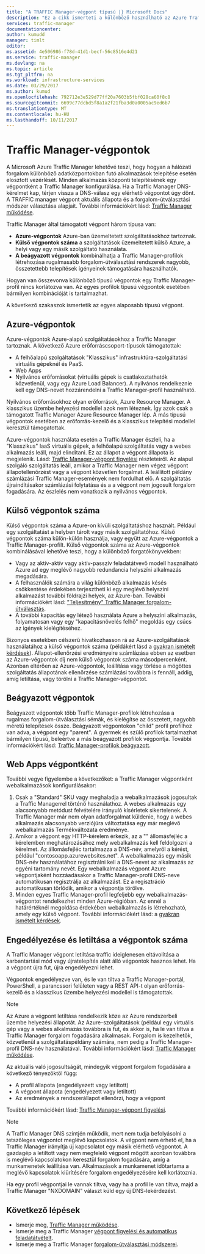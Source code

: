 ```yaml
---
title: "A TRAFFIC Manager-végpont típusú |} Microsoft Docs"
description: "Ez a cikk ismerteti a különböző használható az Azure Traffic Manager-végpontok"
services: traffic-manager
documentationcenter: 
author: kumudd
manager: timlt
editor: 
ms.assetid: 4e506986-f78d-41d1-becf-56c8516e4d21
ms.service: traffic-manager
ms.devlang: na
ms.topic: article
ms.tgt_pltfrm: na
ms.workload: infrastructure-services
ms.date: 03/29/2017
ms.author: kumud
ms.openlocfilehash: 792712e3e529d77ff20a7603b5fbf028ca60f8c8
ms.sourcegitcommit: 6699c77dcbd5f8a1a2f21fba3d0a0005ac9ed6b7
ms.translationtype: MT
ms.contentlocale: hu-HU
ms.lasthandoff: 10/11/2017
---
```

# <a name="traffic-manager-endpoints"></a>Traffic Manager-végpontok
A Microsoft Azure Traffic Manager lehetővé teszi, hogy hogyan a hálózati forgalom különböző adatközpontokban futó alkalmazások telepítése esetén elosztott vezérlését. Minden alkalmazás központi telepítésének egy végpontként a Traffic Manager konfigurálása. Ha a Traffic Manager DNS-kérelmet kap, térjen vissza a DNS-válasz egy elérhető végpontot úgy dönt. A TRAFFIC manager végpont aktuális állapota és a forgalom-útválasztási módszer választása alapjait. További információkért lásd: [Traffic Manager működése](traffic-manager-how-traffic-manager-works.md).

Traffic Manager által támogatott végpont három típusa van:
* **Azure-végpontok** Azure-ban üzemeltetett szolgáltatásokhoz tartoznak.
* **Külső végpontok száma** a szolgáltatások üzemeltetett külső Azure, a helyi vagy egy másik szolgáltató használata.
* **A beágyazott végpontok** kombinálhatja a Traffic Manager-profilok létrehozása rugalmasabb forgalom-útválasztási rendszerek nagyobb, összetettebb telepítések igényeinek támogatására használhatók.

Hogyan van összevonva különböző típusú végpontok egy Traffic Manager-profil nincs korlátozva van. Az egyes profilok típusú végpontok esetében bármilyen kombinációját is tartalmazhat.

A következő szakaszok ismertetik az egyes alaposabb típusú végpont.

## <a name="azure-endpoints"></a>Azure-végpontok

Azure-végpontok Azure-alapú szolgáltatásokhoz a Traffic Manager tartoznak. A következő Azure erőforráscsoport-típusok támogatottak:

* A felhőalapú szolgáltatások "Klasszikus" infrastruktúra-szolgáltatási virtuális gépeknél és PaaS.
* Web Apps
* Nyilvános erőforrásokat (virtuális gépek is csatlakoztathatók közvetlenül, vagy egy Azure Load Balancer). A nyilvános rendelkeznie kell egy DNS-nevet hozzárendelni a Traffic Manager-profil használható.

Nyilvános erőforrásokhoz olyan erőforrások, Azure Resource Manager. A klasszikus üzembe helyezési modellel azok nem léteznek. Így azok csak a támogatott Traffic Manager Azure Resource Manager lép. A más típusú végpontok esetében az erőforrás-kezelő és a klasszikus telepítési modellel keresztül támogatottak.

Azure-végpontok használata esetén a Traffic Manager észleli, ha a "Klasszikus" IaaS virtuális gépek, a felhőalapú szolgáltatás vagy a webes alkalmazás leáll, majd elindítani. Ez az állapot a végpont állapota is megjelenik. Lásd: [Traffic Manager-végpont figyelési](traffic-manager-monitoring.md#endpoint-and-profile-status) részleteiről. Az alapul szolgáló szolgáltatás leáll, amikor a Traffic Manager nem végez végpont állapotellenőrzést vagy a végpont közvetlen forgalmat. A leállított példány számlázási Traffic Manager-események nem fordulhat elő. A szolgáltatás újraindításakor számlázási folytatása és a a végpont nem jogosult forgalom fogadására. Az észlelés nem vonatkozik a nyilvános végpontok.

## <a name="external-endpoints"></a>Külső végpontok száma

Külső végpontok száma a Azure-on kívüli szolgáltatáshoz használt. Például egy szolgáltatást a helyben tárolt vagy másik szolgáltatóhoz. Külső végpontok száma külön-külön használja, vagy együtt az Azure-végpontok a Traffic Manager-profilt. Külső végpontok száma az Azure-végpontok kombinálásával lehetővé teszi, hogy a különböző forgatókönyvekben:

* Vagy az aktív-aktív vagy aktív-passzív feladatátvevő modell használható Azure ad egy meglévő nagyobb redundancia helyszíni alkalmazás megadására.
* A felhasználók számára a világ különböző alkalmazás késés csökkentése érdekében terjesztheti ki egy meglévő helyszíni alkalmazást további földrajzi helyek, az Azure-ban. További információkért lásd: ["Teljesítmény" Traffic Manager forgalom-útválasztás](traffic-manager-routing-methods.md#performance).
* A további kapacitás egy létező használata Azure a helyszíni alkalmazás, folyamatosan vagy egy "kapacitásnövelés felhő" megoldás egy csúcs az igények kielégítéséhez.

Bizonyos esetekben célszerű hivatkozhasson rá az Azure-szolgáltatások használatához a külső végpontok száma (példákért lásd a [gyakran ismételt kérdések](traffic-manager-faqs.md#traffic-manager-endpoints)). Állapot-ellenőrzési eredményeire számlázása ebben az esetben az Azure-végpontok díj nem külső végpontok száma másodpercenként. Azonban eltérően az Azure-végpontok, leállítása vagy törlése a mögöttes szolgáltatás állapotának ellenőrzése számlázási továbbra is fennáll, addig, amíg letiltása, vagy törölni a Traffic Manager-végpontot.

## <a name="nested-endpoints"></a>Beágyazott végpontok

Beágyazott végpontok több Traffic Manager-profilok létrehozása a rugalmas forgalom-útválasztási sémák, és kielégítse az összetett, nagyobb méretű telepítések össze. Beágyazott végpontokon "child" profil profilhoz van adva, a végpont egy "parent". A gyermek és szülő profilok tartalmazhat bármilyen típusú, beleértve a más beágyazott profilok végpontja. További információkért lásd: [Traffic Manager-profilok beágyazott](traffic-manager-nested-profiles.md).

## <a name="web-apps-as-endpoints"></a>Web Apps végpontként

További vegye figyelembe a következőket: a Traffic Manager végpontként webalkalmazások konfigurálásakor:

1. Csak a "Standard" SKU vagy meghaladja a webalkalmazások jogosultak a Traffic Managerrel történő használathoz. A webes alkalmazás egy alacsonyabb metódust felvételére irányuló kísérletek sikertelenek. A Traffic Manager már nem olyan adatforgalmat küldenie, hogy a webes alkalmazás alacsonyabb verziójúra változtatása egy már meglévő webalkalmazás Termékváltozata eredménye.
2. Amikor a végpont egy HTTP-kérelem érkezik, az a "" állomásfejléc a kérelemben meghatározásához mely webalkalmazás kell feldolgozni a kérelmet. Az állomásfejléc tartalmazza a DNS-név, amelyről a kérést, például "contosoapp.azurewebsites.net". A webalkalmazás egy másik DNS-név használatához regisztrálni kell a DNS-nevet az alkalmazás az egyéni tartomány nevét. Egy webalkalmazás végpont Azure végpontjaként hozzáadásakor a Traffic Manager-profil DNS-neve automatikusan regisztrálja az alkalmazást. Ez a regisztráció automatikusan törlődik, amikor a végpontja törölve.
3. Minden egyes Traffic Manager-profil legfeljebb egy webalkalmazás-végpontot rendelkezhet minden Azure-régióban. Az ennél a határértéknél megoldása érdekében webalkalmazás is létrehozható, amely egy külső végpont. További információkért lásd: a [gyakran ismételt kérdések](traffic-manager-faqs.md#traffic-manager-endpoints).

## <a name="enabling-and-disabling-endpoints"></a>Engedélyezése és letiltása a végpontok száma

A Traffic Manager végpont letiltása traffic ideiglenesen eltávolítása a karbantartási mód vagy újratelepítés alatt álló végpontok hasznos lehet. Ha a végpont újra fut, újra engedélyezni lehet.

Végpontok engedélyezve van, és le van tiltva a Traffic Manager-portál, PowerShell, a parancssori felületen vagy a REST API-t olyan erőforrás-kezelő és a klasszikus üzembe helyezési modellel is támogatottak.

> [!NOTE]
> Az Azure a végpont letiltása rendelkezik köze az Azure rendszerbeli üzembe helyezési állapotát. Az Azure-szolgáltatások (például egy virtuális gép vagy a webes alkalmazás továbbra is fut, és akkor is, ha le van tiltva a Traffic Manager forgalom fogadására alkalmasak. Forgalom is kezelhetők, közvetlenül a szolgáltatáspéldány számára, nem pedig a Traffic Manager-profil DNS-név használatával. További információkért lásd: [Traffic Manager működése](traffic-manager-how-traffic-manager-works.md).

Az aktuális való jogosultságát, mindegyik végpont forgalom fogadására a következő tényezőktől függ:

* A profil állapota (engedélyezett vagy letiltott)
* A végpont állapota (engedélyezett vagy letiltott)
* Az eredmények a rendszerállapot ellenőrzi, hogy a végpont

További információkért lásd: [Traffic Manager-végpont figyelési](traffic-manager-monitoring.md#endpoint-and-profile-status).

> [!NOTE]
> A Traffic Manager DNS szintjén működik, mert nem tudja befolyásolni a tetszőleges végpontot meglévő kapcsolatok. A végpont nem érhető el, ha a Traffic Manager irányítja új kapcsolatot egy másik elérhető végpontot. A gazdagép a letiltott vagy nem megfelelő végpont mögött azonban továbbra is meglévő kapcsolatokon keresztül forgalom fogadására, amíg a munkamenetek leállítása van. Alkalmazások a munkamenet időtartama a meglévő kapcsolatok kiürítésére forgalom engedélyezésére kell korlátoznia.

Ha egy profil végpontjai le vannak tiltva, vagy ha a profil le van tiltva, majd a Traffic Manager "NXDOMAIN" választ küld egy új DNS-lekérdezést.


## <a name="next-steps"></a>Következő lépések

* Ismerje meg, [Traffic Manager működése](traffic-manager-how-traffic-manager-works.md).
* Ismerje meg a Traffic Manager [végpont figyelési és automatikus feladatátvételt](traffic-manager-monitoring.md).
* Ismerje meg a Traffic Manager [forgalom-útválasztási módszerei](traffic-manager-routing-methods.md).
